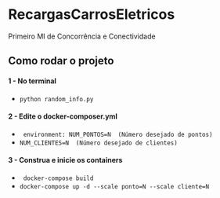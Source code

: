 # RecargasCarrosEletricos
Primeiro MI de Concorrência e Conectividade 



## Como rodar o projeto

#### 1 - No terminal 
- ``` python random_info.py ```

#### 2 - Edite o docker-composer.yml
- ``` environment: NUM_PONTOS=N  (Número desejado de pontos)```
- ```NUM_CLIENTES=N  (Número desejado de clientes) ```

#### 3 - Construa e inicie os containers
- ``` docker-compose build```
- ```docker-compose up -d --scale ponto=N --scale cliente=N```
